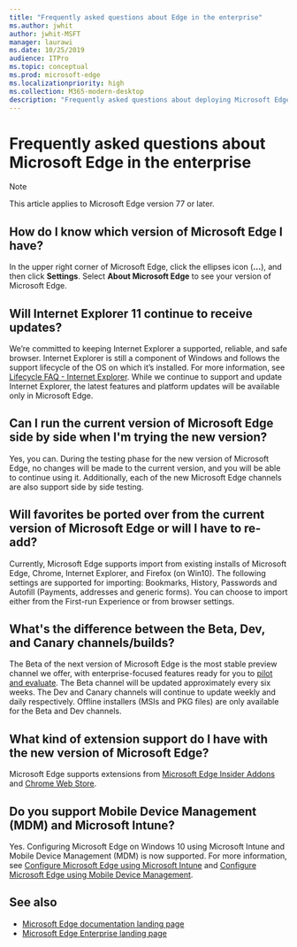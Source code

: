 ```yaml
---
title: "Frequently asked questions about Edge in the enterprise"
ms.author: jwhit
author: jwhit-MSFT
manager: laurawi
ms.date: 10/25/2019
audience: ITPro
ms.topic: conceptual
ms.prod: microsoft-edge
ms.localizationpriority: high
ms.collection: M365-modern-desktop
description: "Frequently asked questions about deploying Microsoft Edge in the enterprise"
---
```


# Frequently asked questions about Microsoft Edge in the enterprise

> [!NOTE]
> This article applies to Microsoft Edge version 77 or later.

## How do I know which version of Microsoft Edge I have?

In the upper right corner of Microsoft Edge, click the ellipses icon (**...**), and then click **Settings**. Select **About Microsoft Edge** to see your version of Microsoft Edge.

## Will Internet Explorer 11 continue to receive updates?

We’re committed to keeping Internet Explorer a supported, reliable, and safe browser. Internet Explorer is still a component of Windows and follows the support lifecycle of the OS on which it’s installed. For more information, see [Lifecycle FAQ - Internet Explorer](https://support.microsoft.com/help/17454/). While we continue to support and update Internet Explorer, the latest features and platform updates will be available only in Microsoft Edge.

## Can I run the current version of Microsoft Edge side by side when I'm trying the new version?

Yes, you can. During the testing phase for the new version of Microsoft Edge, no changes will be made to the current version, and you will be able to continue using it. Additionally, each of the new Microsoft Edge channels are also support side by side testing.

## Will favorites be ported over from the current version of Microsoft Edge or will I have to re-add?

Currently, Microsoft Edge supports import from existing installs of Microsoft Edge, Chrome, Internet Explorer, and Firefox (on Win10). The following settings are supported for importing: Bookmarks, History, Passwords and Autofill (Payments, addresses and generic forms). You can choose to import either from the First-run Experience or from browser settings.  

## What's the difference between the Beta, Dev, and Canary channels/builds?

The Beta of the next version of Microsoft Edge is the most stable preview channel we offer, with enterprise-focused features ready for you to [pilot and evaluate](https://www.microsoftedgeinsider.com/enterprise?form=MB1102&OCID=MB1102). The Beta channel will be updated approximately every six weeks. The Dev and Canary channels will continue to update weekly and daily respectively. Offline installers (MSIs and PKG files) are only available for the Beta and Dev channels.

## What kind of extension support do I have with the new version of Microsoft Edge?

Microsoft Edge supports extensions from [Microsoft Edge Insider Addons](https://go.microsoft.com/fwlink/?linkid=2081222) and [Chrome Web Store](https://go.microsoft.com/fwlink/?linkid=2072338).

## Do you support Mobile Device Management (MDM) and Microsoft Intune?

Yes. Configuring Microsoft Edge on Windows 10 using Microsoft Intune and Mobile Device Management (MDM) is now supported. For more information, see [Configure Microsoft Edge using Microsoft Intune](configure-edge-with-intune.md) and [Configure Microsoft Edge using Mobile Device Management](configure-edge-with-mdm.md).

## See also

- [Microsoft Edge documentation landing page](https://docs.microsoft.com/DeployEdge/)
- [Microsoft Edge Enterprise landing page](https://aka.ms/EdgeEnterprise)
